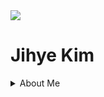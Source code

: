 <img src="https://capsule-render.vercel.app/api?&color=#0000000&&section=header&text=Jihye Kim&fontSize=60px" />
<h1> Jihye Kim </h1>

<details>
<summary>About Me</summary>
<p><h3>Student of TUKorea</h3></p>
</summary>

<span>
  <a href="https://linktr.ee/wisdomismysoulheaven">
  <p>Linktree 🌴</p>
  </a>
  <br>
<h3>Record 📝</h3>
<p>TUKorea Press 39th (2021.03 ~ 2022.12)</p>
<p>Data Science Lab(DSL, TUKorea) (2022.09 ~ 12)</p>
<p>TUKorea Creator 1st (2022.09 ~ 12)</p>
<p>2030 Busan World Expo Ambassador (2022.09 ~ 2023.12)</p>
<p>GTEP 17th (2023.03 ~ 2024.02)</p>
<p>Spain overseas field training (@miquelsuay) (2024.01.08 ~ 02.09)</p>



<br>
  <p>contact : 📥 kimjihe0220@naver.com </p>
</span>

